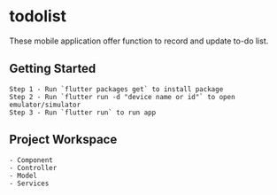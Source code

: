 # todolist

These mobile application offer function to record and update to-do list.

## Getting Started

    Step 1 - Run `flutter packages get` to install package
    Step 2 - Run `flutter run -d "device name or id"` to open emulator/simulator
    Step 3 - Run `flutter run` to run app

## Project Workspace
    - Component 
    - Controller
    - Model
    - Services

